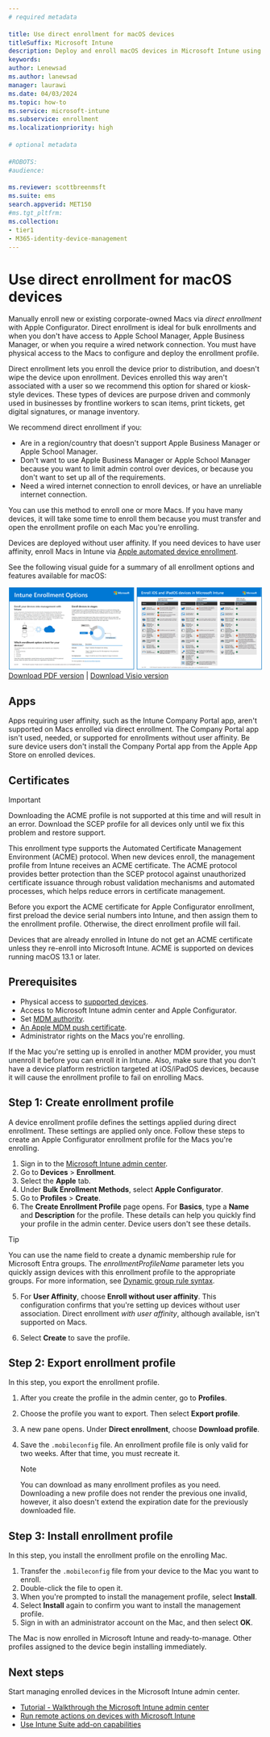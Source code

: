 ```yaml
---
# required metadata

title: Use direct enrollment for macOS devices
titleSuffix: Microsoft Intune
description: Deploy and enroll macOS devices in Microsoft Intune using direct enrollment with Apple Configurator.
keywords:
author: Lenewsad
ms.author: lanewsad
manager: laurawi
ms.date: 04/03/2024
ms.topic: how-to
ms.service: microsoft-intune
ms.subservice: enrollment
ms.localizationpriority: high

# optional metadata

#ROBOTS:
#audience:

ms.reviewer: scottbreenmsft
ms.suite: ems
search.appverid: MET150
#ms.tgt_pltfrm:
ms.collection:
- tier1
- M365-identity-device-management
---
```


# Use direct enrollment for macOS devices  

Manually enroll new or existing corporate-owned Macs via *direct enrollment* with Apple Configurator. Direct enrollment is ideal for bulk enrollments and when you don't have access to Apple School Manager, Apple Business Manager, or when you require a wired network connection. You must have physical access to the Macs to configure and deploy the enrollment profile. 

Direct enrollment lets you enroll the device prior to distribution, and doesn't wipe the device upon enrollment. Devices enrolled this way aren't associated with a user so we recommend this option for shared or kiosk-style devices. These types of devices are purpose driven and commonly used in businesses by frontline workers to scan items, print tickets, get digital signatures, or manage inventory.  

We recommend direct enrollment if you: 

- Are in a region/country that doesn't support Apple Business Manager or Apple School Manager. 
- Don't want to use Apple Business Manager or Apple School Manager because you want to limit admin control over devices, or because you don't want to set up all of the requirements. 
- Need a wired internet connection to enroll devices, or have an unreliable internet connection.   

You can use this method to enroll one or more Macs. If you have many devices, it will take some time to enroll them because you must transfer and open the enrollment profile on each Mac you're enrolling. 

Devices are deployed without user affinity. If you need devices to have user affinity, enroll Macs in Intune via [Apple automated device enrollment](device-enrollment-program-enroll-macos.md).  

See the following visual guide for a summary of all enrollment options and features available for macOS:    

[![A visual representation of Intune enrollment options by platform](../fundamentals/media/deployment-guide-enrollment/msft-intune-enrollment-options-thumb-landscape.png)](https://download.microsoft.com/download/e/6/2/e6233fdd-a956-4f77-93a5-1aa254ee2917/msft-intune-enrollment-options.pdf) <br/> [Download PDF version](https://download.microsoft.com/download/e/6/2/e6233fdd-a956-4f77-93a5-1aa254ee2917/msft-intune-enrollment-options.pdf) | [Download Visio version](https://download.microsoft.com/download/e/6/2/e6233fdd-a956-4f77-93a5-1aa254ee2917/msft-intune-enrollment-options.vsdx)  

## Apps 
Apps requiring user affinity, such as the Intune Company Portal app, aren't supported on Macs enrolled via direct enrollment. The Company Portal app isn't used, needed, or supported for enrollments without user affinity. Be sure device users don't install the Company Portal app from the Apple App Store on enrolled devices.  

## Certificates  
>[!IMPORTANT]
> Downloading the ACME profile is not supported at this time and will result in an error. Download the SCEP profile for all devices only until we fix this problem and restore support.  

This enrollment type supports the Automated Certificate Management Environment (ACME) protocol. When new devices enroll, the management profile from Intune receives an ACME certificate. The ACME protocol provides better protection than the SCEP protocol against unauthorized certificate issuance through robust validation mechanisms and automated processes, which helps reduce errors in certificate management.

Before you export the ACME certificate for Apple Configurator enrollment, first preload the device serial numbers into Intune, and then assign them to the enrollment profile. Otherwise, the direct enrollment profile will fail.  

Devices that are already enrolled in Intune do not get an ACME certificate unless they re-enroll into Microsoft Intune. ACME is supported on devices running macOS 13.1 or later.   

## Prerequisites
   
- Physical access to [supported devices](../fundamentals/supported-devices-browsers.md#apple).  
- Access to Microsoft Intune admin center and Apple Configurator. 
- Set [MDM authority](../fundamentals/mdm-authority-set.md).   
- [An Apple MDM push certificate](apple-mdm-push-certificate-get.md).  
- Administrator rights on the Macs you're enrolling.  

If the Mac you're setting up is enrolled in another MDM provider, you must unenroll it before you can enroll it in Intune. Also, make sure that you don't have a device platform restriction targeted at iOS/iPadOS devices, because it will cause the enrollment profile to fail on enrolling Macs.  

## Step 1: Create enrollment profile 

A device enrollment profile defines the settings applied during direct enrollment. These settings are applied only once. Follow these steps to create an Apple Configurator enrollment profile for the Macs you're enrolling.  

1. Sign in to the [Microsoft Intune admin center](https://go.microsoft.com/fwlink/?linkid=2109431). 
1. Go to **Devices** > **Enrollment**.  
1. Select the **Apple** tab.  
1. Under **Bulk Enrollment Methods**, select **Apple Configurator**.  
1. Go to **Profiles** > **Create**.      
5. The **Create Enrollment Profile** page opens. For **Basics**, type a **Name** and **Description** for the profile. These details can help you quickly find your profile in the admin center. Device users don't see these details.  

  > [!TIP] 
  > You can use the name field to create a dynamic membership rule for Microsoft Entra groups. The *enrollmentProfileName* parameter lets you quickly assign devices with this enrollment profile to the appropriate groups. For more information, see [Dynamic group rule syntax](/azure/active-directory/enterprise-users/groups-dynamic-membership#rules-for-devices).  

5. For **User Affinity**, choose **Enroll without user affinity**. This configuration confirms that you're setting up devices without user association. Direct enrollment *with user affinity*, although available, isn't supported on Macs.   

6. Select **Create** to save the profile.  

## Step 2: Export enrollment profile  
In this step, you export the enrollment profile.    

1. After you create the profile in the admin center, go to **Profiles**.  
1. Choose the profile you want to export. Then select **Export profile**.  
1. A new pane opens. Under **Direct enrollment**, choose **Download profile**.
1. Save the `.mobileconfig` file.  An enrollment profile file is only valid for two weeks. After that time, you must recreate it.  

     > [!NOTE]
     > You can download as many enrollment profiles as you need. Downloading a new profile does not render the previous one invalid, however, it also doesn't extend the expiration date for the previously downloaded file. 

## Step 3: Install enrollment profile    
In this step, you install the enrollment profile on the enrolling Mac. 

1. Transfer the `.mobileconfig` file from your device to the Mac you want to enroll.   
1. Double-click the file to open it.  
1. When you're prompted to install the management profile, select **Install**. 
1. Select **Install** again to confirm you want to install the management profile.  
1. Sign in with an administrator account on the Mac, and then select **OK**.  

The Mac is now enrolled in Microsoft Intune and ready-to-manage. Other profiles assigned to the device begin installing immediately.  

## Next steps  

Start managing enrolled devices in the Microsoft Intune admin center.  

- [Tutorial - Walkthrough the Microsoft Intune admin center](../fundamentals/tutorial-walkthrough-endpoint-manager.md)   
- [Run remote actions on devices with Microsoft Intune](../remote-actions/device-management.md)     
- [Use Intune Suite add-on capabilities](../fundamentals/intune-add-ons.md)  


